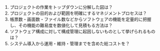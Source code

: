 1. プロジェクトの作業をトップダウンに分解した図は？  
2. プロジェクトの目的および範囲を明確にするマネジメントプロセスは？  
3. 帳票数・画面数・ファイル数などからソフトウェアの機能を定量的に把握し、その機能の難易度を数値化して見積もる方法は？  
4. ソフトウェア構成に対して構成管理に起因しないものとして挙げられるものは？  
5. システム導入から運用・維持・管理までを含めた総コストを？

